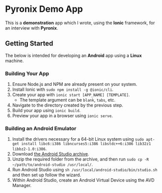 # Pyronix Demo App

This is a **demonstration** app which I wrote, using the **Ionic** framework, for an interview with **Pyronix**.

## Getting Started

The below is intended for developing an **Android** app using a **Linux** machine.

### Building Your App

1. Ensure Node.js and NPM are already present on your system.
1. Install Ionic with `sudo npm install -g @ionic/cli`.
1. Create your app with `ionic start [APP_NAME] [TEMPLATE]`.
    * The template argument can be `blank`, `tabs`, etc.
1. Navigate to the directory created by the previous step.
1. Build your app using `ionic build`.
1. Preview your app in a browser using `ionic serve`.

### Building an Android Emulator

1. Install the drivers necessary for a 64-bit Linux system using `sudo apt-get install libc6:i386 libncurses5:i386 libstdc++6:i386 lib32z1 libbz2-1.0:i386`.
1. Download [the Android Studio archive](https://developer.android.com/studio/install).
1. Unzip the required folder from the archive, and then run `sudo cp -R ~/path/to/android-studio /usr/local/`.
1. Run Android Studio using `sh /usr/local/android-studio/bin/studio.sh` and then set up follow the wizard.
1. Within Android Studio, create an Android Virtual Device using the AVD Manager.

